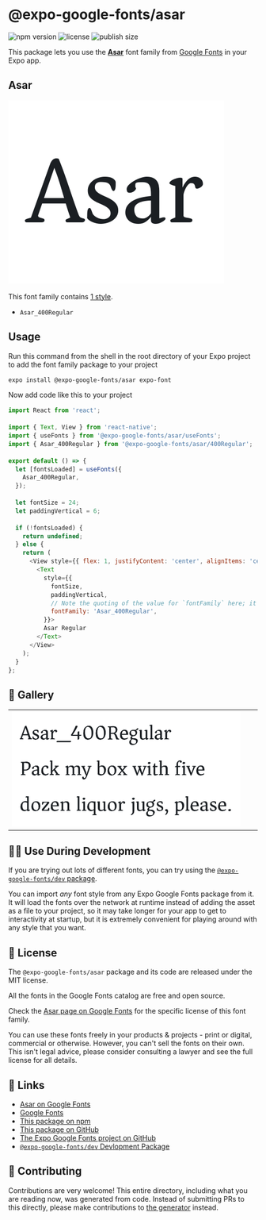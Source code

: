 # @expo-google-fonts/asar

![npm version](https://flat.badgen.net/npm/v/@expo-google-fonts/asar)
![license](https://flat.badgen.net/github/license/expo/google-fonts)
![publish size](https://flat.badgen.net/packagephobia/install/@expo-google-fonts/asar)

This package lets you use the [**Asar**](https://fonts.google.com/specimen/Asar) font family from [Google Fonts](https://fonts.google.com/) in your Expo app.

## Asar

![Asar](./font-family.png)

This font family contains [1 style](#-gallery).

- `Asar_400Regular`

## Usage

Run this command from the shell in the root directory of your Expo project to add the font family package to your project
```sh
expo install @expo-google-fonts/asar expo-font
```

Now add code like this to your project
```js
import React from 'react';

import { Text, View } from 'react-native';
import { useFonts } from '@expo-google-fonts/asar/useFonts';
import { Asar_400Regular } from '@expo-google-fonts/asar/400Regular';

export default () => {
  let [fontsLoaded] = useFonts({
    Asar_400Regular,
  });

  let fontSize = 24;
  let paddingVertical = 6;

  if (!fontsLoaded) {
    return undefined;
  } else {
    return (
      <View style={{ flex: 1, justifyContent: 'center', alignItems: 'center' }}>
        <Text
          style={{
            fontSize,
            paddingVertical,
            // Note the quoting of the value for `fontFamily` here; it expects a string!
            fontFamily: 'Asar_400Regular',
          }}>
          Asar Regular
        </Text>
      </View>
    );
  }
};

```

## 🔡 Gallery


||||
|-|-|-|
|![Asar_400Regular](.//400Regular/Asar_400Regular.ttf.png)||||


## 👩‍💻 Use During Development

If you are trying out lots of different fonts, you can try using the [`@expo-google-fonts/dev` package](https://github.com/freeboub/google-fonts/tree/master/font-packages/dev#readme).

You can import *any* font style from any Expo Google Fonts package from it. It will load the fonts
over the network at runtime instead of adding the asset as a file to your project, so it may take longer
for your app to get to interactivity at startup, but it is extremely convenient
for playing around with any style that you want.

## 📖 License

The `@expo-google-fonts/asar` package and its code are released under the MIT license.

All the fonts in the Google Fonts catalog are free and open source.

Check the [Asar page on Google Fonts](https://fonts.google.com/specimen/Asar) for the specific license of this font family.

You can use these fonts freely in your products & projects - print or digital, commercial or otherwise. However, you can't sell the fonts on their own. This isn't legal advice, please consider consulting a lawyer and see the full license for all details.

## 🔗 Links

- [Asar on Google Fonts](https://fonts.google.com/specimen/Asar)
- [Google Fonts](https://fonts.google.com/)
- [This package on npm](https://www.npmjs.com/package/@expo-google-fonts/asar)
- [This package on GitHub](https://github.com/freeboub/google-fonts/tree/master/font-packages/asar)
- [The Expo Google Fonts project on GitHub](https://github.com/freeboub/google-fonts)
- [`@expo-google-fonts/dev` Devlopment Package](https://github.com/freeboub/google-fonts/tree/master/font-packages/dev)

## 🤝 Contributing

Contributions are very welcome! This entire directory, including what you are reading now, was generated from code. Instead of submitting PRs to this directly, please make contributions to [the generator](https://github.com/freeboub/google-fonts/tree/master/packages/generator) instead.
